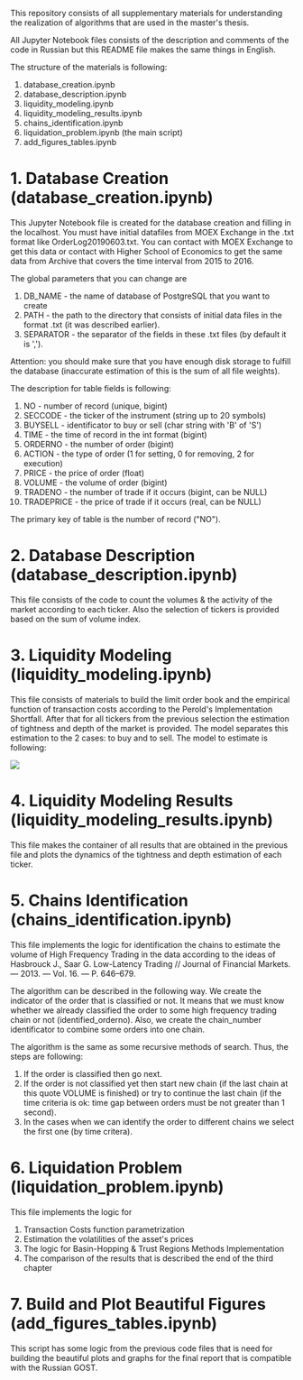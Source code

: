This repository consists of all supplementary materials for understanding the 
realization of algorithms that are used in the master's thesis.

All Jupyter Notebook files consists of the description and comments of the code in 
Russian but this README file makes the same things in English. 

The structure of the materials is following:
1. database\_creation.ipynb
2. database\_description.ipynb
3. liquidity\_modeling.ipynb
4. liquidity\_modeling\_results.ipynb
5. chains\_identification.ipynb
6. liquidation\_problem.ipynb (the main script)
7. add\_figures\_tables.ipynb

# 1. Database Creation (database\_creation.ipynb)
This Jupyter Notebook file is created for the database creation and filling in the 
localhost. You must have initial datafiles from MOEX Exchange in the .txt format
like OrderLog20190603.txt. You can contact with MOEX Exchange to get this data or 
contact with Higher School of Economics to get the same data from Archive that 
covers the time interval from 2015 to 2016. 

The global parameters that you can change are 
1. DB\_NAME - the name of database of PostgreSQL that you want to create
2. PATH - the path to the directory that consists of initial data files in the 
format .txt (it was described earlier). 
3. SEPARATOR - the separator of the fields in these .txt files (by default it is ',').

Attention: you should make sure that you have enough disk storage to fulfill the 
database (inaccurate estimation of this is the sum of all file weights). 

The description for table fields is following:
1. NO - number of record (unique, bigint)
2. SECCODE - the ticker of the instrument (string up to 20 symbols)
3. BUYSELL - identificator to buy or sell (char string with 'B' of 'S')
4. TIME - the time of record in the int format (bigint)
5. ORDERNO - the number of order (bigint)
6. ACTION - the type of order (1 for setting, 0 for removing, 2 for execution)
7. PRICE - the price of order (float)
8. VOLUME - the volume of order (bigint)
9. TRADENO - the number of trade if it occurs (bigint, can be NULL)
10. TRADEPRICE - the price of trade if it occurs (real, can be NULL)

The primary key of table is the number of record ("NO").  

# 2. Database Description (database\_description.ipynb)
This file consists of the code to count the volumes \& the activity of the market 
according to each ticker. Also the selection of tickers is provided based on the 
sum of volume index.  

# 3. Liquidity Modeling (liquidity\_modeling.ipynb)
This file consists of materials to build the limit order book and the empirical 
function of transaction costs according to the Perold's Implementation Shortfall. 
After that for all tickers from the previous selection the estimation of tightness
and depth of the market is provided. The model separates this estimation to the 
2 cases: to buy and to sell. The model to estimate is following:

<img src="https://render.githubusercontent.com/render/math?math=\Theta(v_t)=\alpha_t v_t^{\beta_t}">

# 4. Liquidity Modeling Results (liquidity\_modeling\_results.ipynb)
This file makes the container of all results that are obtained in the previous file
and plots the dynamics of the tightness and depth estimation of each ticker.

# 5. Chains Identification (chains\_identification.ipynb)
This file implements the logic for identification the chains to estimate the volume 
of High Frequency Trading in the data according to the ideas of Hasbrouck J., Saar G. 
Low-Latency Trading // Journal of Financial Markets. — 2013. — Vol. 16. — P. 646–679.

The algorithm can be described in the following way. We create the indicator of the 
order that is classified or not. It means that we must know whether we already 
classified the order to some high frequency trading chain or not 
(identified\_orderno). Also, we create the chain\_number identificator to combine 
some orders into one chain. 

The algorithm is the same as some recursive methods of search. Thus, the steps are
following:
1. If the order is classified then go next. 
2. If the order is not classified yet then start new chain (if the last chain at 
this quote VOLUME is finished) or try to continue the last chain (if the time 
criteria is ok: time gap between orders must be not greater than 1 second). 
3. In the cases when we can identify the order to different chains we select the first
one (by time critera).  

# 6. Liquidation Problem (liquidation\_problem.ipynb)
This file implements the logic for 
1. Transaction Costs function parametrization
2. Estimation the volatilities of the asset's prices
3. The logic for Basin-Hopping \& Trust Regions Methods Implementation
4. The comparison of the results that is described the end of the third chapter

# 7. Build and Plot Beautiful Figures (add\_figures\_tables.ipynb) 
This script has some logic from the previous code files that is need for 
building the beautiful plots and graphs for the final report that is compatible with 
the Russian GOST. 
